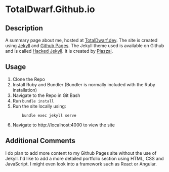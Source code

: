 # TotalDwarf.Github.io

## Description

A summary page about me, hosted at [TotalDwarf.dev](https://totaldwarf.dev).
The site is created using [Jekyll](https://jekyllrb.com/) and [Github Pages](https://pages.github.com/).
The Jekyll theme used is available on Github and is called [Hacked Jekyll](https://github.com/piazzai/hacked-jekyll).
It is created by [Piazzai](https://github.com/piazzai).

## Usage

1. Clone the Repo
2. Install Ruby and Bundler (Bundler is normally included with the Ruby installation)
3. Navigate to the Repo in Git Bash
4. Run `bundle install`
5. Run the site locally using:
    ```
        bundle exec jekyll serve
    ```
6. Navigate to http://localhost:4000 to view the site

## Additional Comments
I do plan to add more content to my Github Pages site without the use of Jekyll.
I'd like to add a more detailed portfolio section using HTML, CSS and JavaScript.
I might even look into a framework such as React or Angular.
